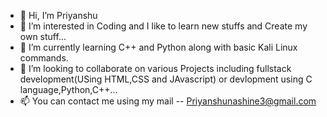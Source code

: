 - 👋 Hi, I’m Priyanshu
- 👀 I’m interested in Coding and I like to learn new stuffs and Create my own stuff...
- 🌱 I’m currently learning C++ and Python along with basic Kali Linux commands.
- 💞️ I’m looking to collaborate on various Projects including fullstack development(USing HTML,CSS and JAvascript) or devlopment using C language,Python,C++...
- 📫 You can contact me using my mail -- Priyanshunashine3@gmail.com 

<!---
pssn-123/pssn-123 is a ✨ special ✨ repository because its `README.md` (this file) appears on your GitHub profile.
You can click the Preview link to take a look at your changes.
--->
